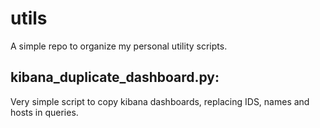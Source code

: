 # utils
A simple repo to organize my personal utility scripts.

## kibana_duplicate_dashboard.py:
Very simple script to copy kibana dashboards, replacing IDS, names and hosts in queries.
